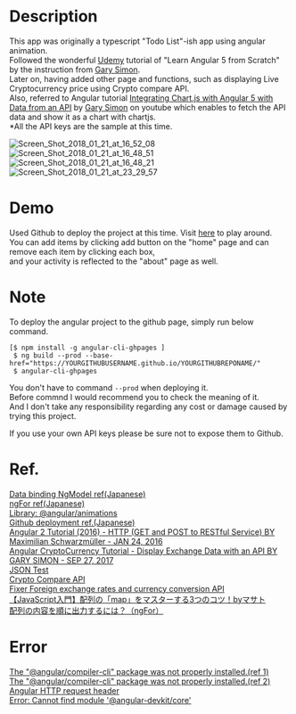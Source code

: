 # Description      
This app was originally a typescript "Todo List"-ish app using angular animation.     
Followed the wonderful [Udemy](https://www.udemy.com) tutorial of "Learn Angular 5 from Scratch" by the instruction from [Gary Simon](https://www.udemy.com/user/garysimon2/).       
Later on, having added other page and functions, such as displaying Live Cryptocurrency price using Crypto compare API.    
Also, referred to Angular tutorial [Integrating Chart.js with Angular 5 with Data from an API](https://www.youtube.com/watch?v=RTzi5DS7On4) by [Gary Simon](http://www.garysimon.com/) on youtube which enables to fetch the API data and show it as a chart with chartjs.       
*All the API keys are the sample at this time.  
  
              
<img src="https://image.ibb.co/cd8K4G/Screen_Shot_2018_01_21_at_16_52_08.png" alt="Screen_Shot_2018_01_21_at_16_52_08" border="0">        
        
<img src="https://image.ibb.co/gQKLBw/Screen_Shot_2018_01_21_at_16_48_51.png" alt="Screen_Shot_2018_01_21_at_16_48_51" border="0">    
    
<img src="https://image.ibb.co/m1hU4G/Screen_Shot_2018_01_21_at_16_48_21.png" alt="Screen_Shot_2018_01_21_at_16_48_21" border="0">    

<img src="https://image.ibb.co/fnAHbw/Screen_Shot_2018_01_21_at_23_29_57.png" alt="Screen_Shot_2018_01_21_at_23_29_57" border="0">     
       
               
# Demo    
Used Github to deploy the project at this time. Visit [here](https://TakahiroSuzukiqq.github.io/typescriptSC/) to play around.    
You can add items by clicking add button on the "home" page and can remove each item by clicking each box,      
and your activity is reflected to the "about" page as well.         
      
        
# Note  
To deploy the angular project to the github page, simply run below command.    

````    
[$ npm install -g angular-cli-ghpages ]    
 $ ng build --prod --base-href="https://YOURGITHUBUSERNAME.github.io/YOURGITHUBREPONAME/"         
 $ angular-cli-ghpages      
````            
  
You don't have to command `--prod` when deploying it.      
Before commnd I would recommend you to check the meaning of it.          
And I don't take any responsibility regarding any cost or damage caused by trying this project.       
            
If you use your own API keys please be sure not to expose them to Github.  

                  
# Ref.    
[Data binding NgModel ref(Japanese)](https://qiita.com/shin_v1/items/c96382ed00da0c3ae13f)          
[ngFor ref(Japanese)](http://www.buildinsider.net/web/angulartips/026)       
[Library: @angular/animations](https://www.npmjs.com/package/@angular/animations)    
[Github deployment ref.(Japanese)](https://qiita.com/Yuki_Yamashina/items/5d8208c450195b65344c)         
[Angular 2 Tutorial (2016) - HTTP (GET and POST to RESTful Service) BY Maximilian Schwarzmüller - JAN 24, 2016](https://www.youtube.com/watch?v=L7xPwhwbcHE&t=1037s)   
[Angular CryptoCurrency Tutorial - Display Exchange Data with an API BY GARY SIMON - SEP 27, 2017](https://coursetro.com/posts/code/91/Angular-CryptoCurrency-Tutorial---Display-Exchange-Data-with-an-API)    
[JSON Test](http://www.jsontest.com)    
[Crypto Compare API](https://www.cryptocompare.com/api/)    
[Fixer Foreign exchange rates and currency conversion API](angularjs.org)    
[【JavaScript入門】配列の「map」をマスターする3つのコツ！byマサト](https://www.sejuku.net/blog/21812)     
[配列の内容を順に出力するには？（ngFor）](https://www.buildinsider.net/web/angulartips/026)   
       
              
# Error  
[The "@angular/compiler-cli" package was not properly installed.(ref 1)](https://stackoverflow.com/questions/42925690/angular2-cli-error-angular-compiler-cli-package-was-not-properly-installed)           
[The "@angular/compiler-cli" package was not properly installed.(ref 2)](https://github.com/angular/angular-cli/issues/7503)        
[Angular HTTP request header](https://stackoverflow.com/questions/43205570/angular2-http-requestoptions-headers)       
[Error: Cannot find module '@angular-devkit/core'](https://github.com/angular/devkit/issues/256)        
  
   
   
    
        

